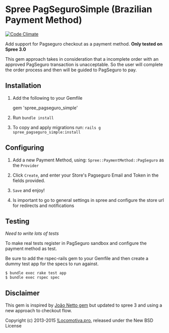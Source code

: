 # Spree PagSeguroSimple (Brazilian Payment Method)

[![Code Climate](https://codeclimate.com/github/locomotivapro/spree_pagseguro_simple/badges/gpa.svg)](https://codeclimate.com/github/locomotivapro/spree_pagseguro_simple)

Add support for Pagseguro checkout as a payment method.
__Only tested on Spree 3.0__

This gem approach takes in consideration that a incomplete order with an approved PagSeguro transaction is unacceptable. So the user will complete the order process and then will be guided to PagSeguro to pay.

## Installation

1. Add the following to your Gemfile

    gem 'spree_pagseguro_simple'

2. Run `bundle install`

3. To copy and apply migrations run: `rails g spree_pagseguro_simple:install`

## Configuring

1. Add a new Payment Method, using: `Spree::PaymentMethod::PagSeguro` as the `Provider`

2. Click `Create`, and enter your Store's Pagseguro Email and Token in the fields provided.

3. `Save` and enjoy!

4. Is important to go to general settings in spree and configure the store url for redirects and notifications

Testing
-------

*Need to write lots of tests*

To make real tests register in PagSeguro sandbox and configure the payment method as test.

Be sure to add the rspec-rails gem to your Gemfile and then create a dummy test app for the specs to run against.

    $ bundle exec rake test app
    $ bundle exec rspec spec

Disclaimer
----------

This gem is inspired by [João Netto gem](https://github.com/jnettome/spree_pagseguro) but updated to spree 3 and using a new approach to checkout flow.

Copyright (c) 2013-2015 [!Locomotiva.pro](http://locomotiva.pro), released under the New BSD License
